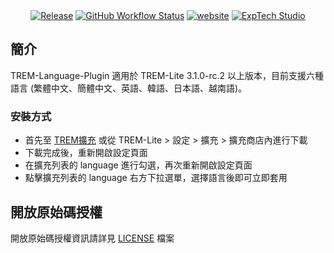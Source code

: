 <div align="center">
<a href="https://github.com/ExpTechTW/TREM-Language-Plugin/releases/latest"><img alt="Release" src="https://img.shields.io/github/v/release/ExpTechTW/TREM-Language-Plugin"></a>
<a href="https://github.com/ExpTechTW/TREM-Lite/actions/workflows/github_actions.yml"><img alt="GitHub Workflow Status" src="https://github.com/ExpTechTW/TREM-Lite/actions/workflows/github_actions.yml/badge.svg"></a>
<a href="https://exptech.dev/trem"><img alt="website" src="https://img.shields.io/badge/website-exptech.dev-purple.svg"></a>
<a href="https://discord.gg/5dbHqV8ees"><img alt="ExpTech Studio"  src="https://img.shields.io/discord/926545182407688273?color=%235865F2&logo=discord&logoColor=white"></a>
</div>

## 簡介

TREM-Language-Plugin 適用於 TREM-Lite 3.1.0-rc.2 以上版本，目前支援六種語言 (繁體中文、簡體中文、英語、韓語、日本語、越南語)。

### 安裝方式

- 首先至 [TREM擴充](https://exptechtw.github.io/trem-plugins/) 或從 TREM-Lite > 設定 > 擴充 > 擴充商店內進行下載
- 下載完成後，重新開啟設定頁面
- 在擴充列表的 language 進行勾選，再次重新開啟設定頁面
- 點擊擴充列表的 language 右方下拉選單，選擇語言後即可立即套用

## 開放原始碼授權

開放原始碼授權資訊請詳見 [LICENSE](LICENSE) 檔案
